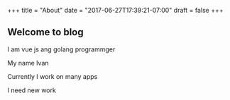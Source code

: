 +++
title = "About"
date = "2017-06-27T17:39:21-07:00"
draft = false
+++

## Welcome to blog

I am vue js ang golang programmger

My name Ivan

Currently I work on many apps

I need new work
